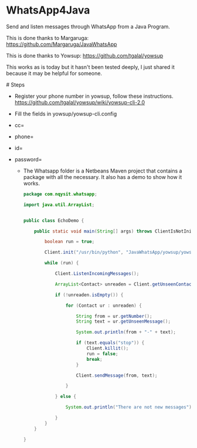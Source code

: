 

# WhatsApp4Java

Send and listen messages through WhatsApp from a Java Program.

This is done thanks to Margaruga: https://github.com/Margaruga/JavaWhatsApp

This is done thanks to Yowsup: https://github.com/tgalal/yowsup

This works as is today but it hasn't been tested deeply, I just shared it because
it may be helpful for someone.

# Steps

  * Register your phone number in yowsup, follow these instructions.
  https://github.com/tgalal/yowsup/wiki/yowsup-cli-2.0

  * Fill the fields in yowsup/yowsup-cli.config
- cc=
- phone=
- id=
- password=

  * The Whatsapp folder is a Netbeans Maven project that contains a package with all the
  necessary. It also has a demo to show how it works.

    ```java
    package com.nqysit.whatsapp;

    import java.util.ArrayList;


    public class EchoDemo {

        public static void main(String[] args) throws ClientIsNotInit {

            boolean run = true;

            Client.init("/usr/bin/python", "JavaWhatsApp/yowsup/yowsupclient.py");

            while (run) {

                Client.ListenIncomingMessages();

                ArrayList<Contact> unreaden = Client.getUnseenContacts();

                if (!unreaden.isEmpty()) {

                    for (Contact ur : unreaden) {

                        String from = ur.getNumber();
                        String text = ur.getUnseenMessage();

                        System.out.println(from + "-" + text);

                        if (text.equals("stop")) {
                            Client.killit();
                            run = false;
                            break;
                        }

                        Client.sendMessage(from, text);

                    }

                } else {

                    System.out.println("There are not new messages");

                }
            }
        }

    }
